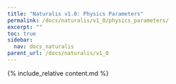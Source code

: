 ```yaml
---
title: "Naturalis v1.0: Physics Parameters"
permalink: /docs/naturalis/v1_0/physics_parameters/
excerpt: ""
toc: true
sidebar:
  nav: docs_naturalis
parent_url: /docs/naturalis/v1_0
---
```


{% include_relative content.md %}
